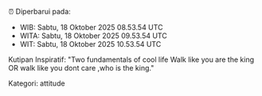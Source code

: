 ⏰ Diperbarui pada:
- WIB: Sabtu, 18 Oktober 2025 08.53.54 UTC
- WITA: Sabtu, 18 Oktober 2025 09.53.54 UTC
- WIT: Sabtu, 18 Oktober 2025 10.53.54 UTC

Kutipan Inspiratif:
"Two fundamentals of cool life  Walk like you are the king OR walk like you dont care ,who is the king."


Kategori: attitude

